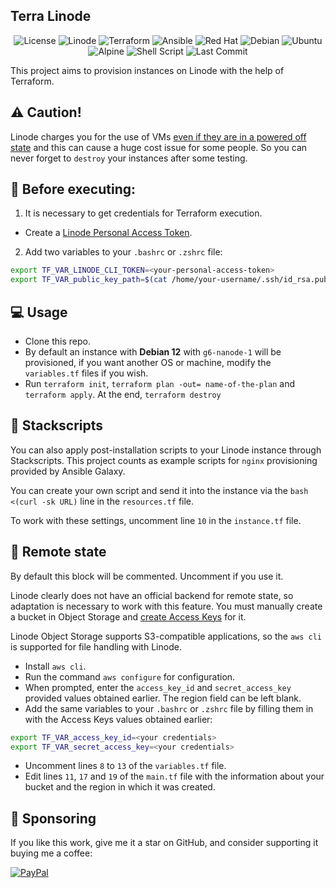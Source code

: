 <h2>Terra Linode</h2>

<p align="center">
    <img alt="License" src="https://img.shields.io/badge/License-GPLv3-blue.svg?style=for-the-badge" />
    <img alt="Linode" src="https://img.shields.io/badge/Linode-00A95C?style=for-the-badge&logo=Linode&logoColor=white" />
    <img alt="Terraform" src="https://img.shields.io/badge/terraform-%235835CC.svg?style=for-the-badge&logo=terraform&logoColor=white" />
    <img alt="Ansible" src="https://img.shields.io/badge/Ansible-000000?style=for-the-badge&logo=ansible&logoColor=white" />
    <img alt="Red Hat" src="https://img.shields.io/badge/Red%20Hat-EE0000?style=for-the-badge&logo=redhat&logoColor=white" />
    <img alt="Debian" src="https://img.shields.io/badge/Debian-A81D33?style=for-the-badge&logo=debian&logoColor=white" />
    <img alt="Ubuntu" src="https://img.shields.io/badge/Ubuntu-E95420?style=for-the-badge&logo=ubuntu&logoColor=white" />
    <img alt="Alpine" src="https://img.shields.io/badge/Alpine_Linux-0D597F?style=for-the-badge&logo=alpine-linux&logoColor=white" />
    <img alt="Shell Script" src="https://img.shields.io/badge/Shell_Script-121011?style=for-the-badge&logo=gnu-bash&logoColor=white" />
    <img alt="Last Commit" src="https://img.shields.io/github/last-commit/ciro-mota/terra-linode?style=for-the-badge" />
</p>


This project aims to provision instances on Linode with the help of Terraform.

## ⚠️ Caution!

Linode charges you for the use of VMs [even if they are in a powered off state](https://www.linode.com/docs/products/platform/billing/#will-i-be-billed-for-powered-off-or-unused-services) and this can cause a huge cost issue for some people. So you can never forget to `destroy` your instances after some testing.

## 📌 Before executing:

1. It is necessary to get credentials for Terraform execution.

- Create a [Linode Personal Access Token](https://www.linode.com/docs/products/tools/api/guides/manage-api-tokens/).

2. Add two variables to your `.bashrc` or `.zshrc` file:

```bash 
export TF_VAR_LINODE_CLI_TOKEN=<your-personal-access-token>
export TF_VAR_public_key_path=$(cat /home/your-username/.ssh/id_rsa.pub)
```

## 💻 Usage

- Clone this repo.
- By default an instance with **Debian 12** with `g6-nanode-1` will be provisioned, if you want another OS or machine, modify the `variables.tf` files if you wish.
- Run `terraform init`, `terraform plan -out= name-of-the-plan` and `terraform apply`. At the end, `terraform destroy`

## 🔧 Stackscripts

You can also apply post-installation scripts to your Linode instance through Stackscripts. This project counts as example scripts for `nginx` provisioning provided by Ansible Galaxy.

You can create your own script and send it into the instance via the `bash <(curl -sk URL)` line in the `resources.tf` file.

To work with these settings, uncomment line `10` in the `instance.tf` file.

## 💾 Remote state

By default this block will be commented. Uncomment if you use it.

Linode clearly does not have an official backend for remote state, so adaptation is necessary to work with this feature. You must manually create a bucket in Object Storage and [create Access Keys](https://www.linode.com/docs/products/storage/object-storage/guides/access-keys/) for it.

Linode Object Storage supports S3-compatible applications, so the `aws cli` is supported for file handling with Linode.

- Install `aws cli`.
- Run the command `aws configure` for configuration.
- When prompted, enter the `access_key_id` and `secret_access_key` provided values obtained earlier. The region field can be left blank.
- Add the same variables to your `.bashrc` or `.zshrc` file by filling them in with the Access Keys values obtained earlier:

```bash
export TF_VAR_access_key_id=<your credentials>
export TF_VAR_secret_access_key=<your credentials>
```

- Uncomment lines `8` to `13` of the `variables.tf` file.
- Edit lines `11`, `17` and `19` of the `main.tf` file with the information about your bucket and the region in which it was created.

## 🎁 Sponsoring

If you like this work, give me it a star on GitHub, and consider supporting it buying me a coffee:

[![PayPal](https://img.shields.io/badge/PayPal-00457C?style=for-the-badge&logo=paypal&logoColor=white)](https://www.paypal.com/donate/?business=VUS6R8TX53NTS&no_recurring=0&currency_code=USD)
